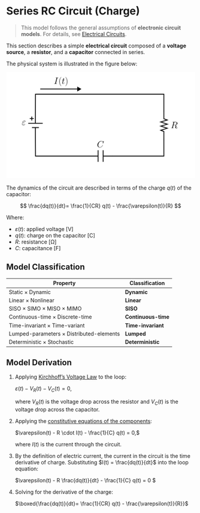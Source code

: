 # Series RC Circuit (Charge)

> This model follows the general assumptions of **electronic circuit models**.
> For details, see [Electrical Circuits](models/circuits/README.md).

This section describes a simple **electrical circuit** composed of a **voltage source**, a **resistor**, and a **capacitor** connected in series.

The physical system is illustrated in the figure below:

<img src="diagram.svg" alt="Series RC Circuit Diagram"/>

The dynamics of the circuit are described in terms of the charge $q(t)$ of the capacitor:

$$
\frac{dq(t)}{dt}= \frac{1}{CR} q(t) - \frac{\varepsilon(t)}{R}
$$

Where:

- $\varepsilon(t)$: applied voltage [V]
- $q(t)$: charge on the capacitor [C]
- $R$: resistance [Ω]
- $C$: capacitance [F]

## Model Classification

| Property                                 | Classification      |
| ---------------------------------------- | ------------------- |
| Static × Dynamic                         | **Dynamic**         |
| Linear × Nonlinear                       | **Linear**          |
| SISO × SIMO × MISO × MIMO                | **SISO**            |
| Continuous-time × Discrete-time          | **Continuous-time** |
| Time-invariant × Time-variant            | **Time-invariant**  |
| Lumped-parameters × Distributed-elements | **Lumped**          |
| Deterministic × Stochastic               | **Deterministic**   |

## Model Derivation

1. Applying [Kirchhoff’s Voltage Law](/docs/kirchhoff-laws.md) to the loop:

   $`\varepsilon(t) - V_R(t) - V_C(t) = 0,`$

   where $V_R(t)$ is the voltage drop across the resistor and $V_C(t)$ is the voltage drop across the capacitor.

2. Applying the [constitutive equations of the components](/docs/electronic-components.md):

   $`\varepsilon(t) - R \cdot I(t) - \frac{1}{C} q(t) = 0,`$

   where $I(t)$ is the current through the circuit.

3. By the definition of electric current, the current in the circuit is the time derivative of charge. Substituting $I(t) = \frac{dq(t)}{dt}$ into the loop equation:

   $`\varepsilon(t) - R \frac{dq(t)}{dt} - \frac{1}{C} q(t) = 0 `$

4. Solving for the derivative of the charge:

   $`\boxed{\frac{dq(t)}{dt}= \frac{1}{CR} q(t) - \frac{\varepsilon(t)}{R}}`$
